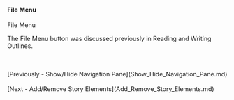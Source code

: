 #### File Menu  ####
File Menu <br/>

The File Menu button was discussed previously in Reading and Writing Outlines. <br/>




 <br/>
 <br/>
[Previously - Show/Hide Navigation Pane](Show_Hide_Navigation_Pane.md) <br/>
 <br/>
[Next - Add/Remove Story Elements](Add_Remove_Story_Elements.md) <br/>
 <br/>
